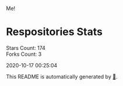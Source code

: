 Me!

# Respositories Stats
Stars Count: 174  
Forks Count: 3

2020-10-17 00:25:04  

This README is automatically generated by [🐰](https://github.com/rnitta/rnitta).
